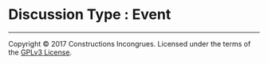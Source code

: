 # Discussion Type : Event

---
Copyright &copy; 2017 Constructions Incongrues. Licensed under the terms of the [GPLv3 License](LICENSE.md).
